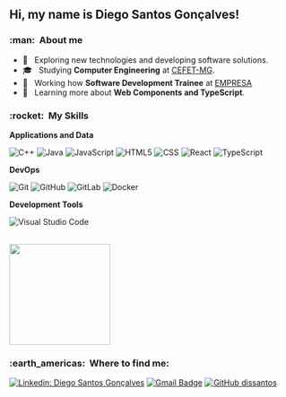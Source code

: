 

## Hi, my name is <strong>Diego Santos Gonçalves!</strong>
<h3> :man: &nbsp;About me </h3>

- 🤔 &nbsp; Exploring new technologies and developing software solutions.
- 🎓 &nbsp; Studying **Computer Engineering** at <a href="https://www.cefetmg.br/">CEFET-MG</a>.
- 💼 &nbsp; Working how **Software Development Trainee** at <a href="LINK DA EMPRESA">EMPRESA</a>
- 🌱 &nbsp; Learning more about **Web Components and TypeScript**.

<h3> :rocket: &nbsp;My Skills </h3>

**Applications and Data**

  ![C++](https://img.shields.io/badge/-C++-333333?style=flat&logo=C%2B%2B&logoColor=00599C)
  ![Java](https://img.shields.io/badge/-Java-333333?style=flat&logo=Java&logoColor=007396)
  ![JavaScript](https://img.shields.io/badge/-JavaScript-333333?style=flat&logo=javascript)
  ![HTML5](https://img.shields.io/badge/-HTML5-333333?style=flat&logo=HTML5)
  ![CSS](https://img.shields.io/badge/-CSS-333333?style=flat&logo=CSS3&logoColor=1572B6)
  ![React](https://img.shields.io/badge/-React-333333?style=flat&logo=react)
  ![TypeScript](https://shields.io/badge/TypeScript-333333?logo=TypeScript&logoColor=3178C6&style=flat-square)

**DevOps**

  ![Git](https://img.shields.io/badge/-Git-333333?style=flat&logo=git)
  ![GitHub](https://img.shields.io/badge/-GitHub-333333?style=flat&logo=github)
  ![GitLab](https://img.shields.io/badge/-GitLab-333333?style=flat&logo=gitlab)
  ![Docker](https://img.shields.io/badge/-Docker-333333?style=flat&logo=docker)

**Development Tools**

  ![Visual Studio Code](https://img.shields.io/badge/-Visual%20Studio%20Code-333333?style=flat&logo=visual-studio-code&logoColor=007ACC)

<br/>

<a href="https://github.com/dissantos">
  <img height="180em" src="https://github-readme-stats.vercel.app/api?username=dissantos&theme=material-palenight&show_icons=true" />
</a>

<br/>

<h3> :earth_americas: &nbsp;Where to find me: </h3> 

[![Linkedin: Diego Santos Gonçalves](https://img.shields.io/badge/-diego_santos_goncalves-blue?style=flat-square&logo=Linkedin&logoColor=white&link=LINK-DO-SEU-LINKEDIN)](https://www.linkedin.com/in/diego-santos-goncalves-7a8b9418b/)
[![Gmail Badge](https://img.shields.io/badge/-disantosg18@gmail.com-006bed?style=flat-square&logo=Gmail&logoColor=white&link=mailto:disantosg18@gmail.com)](mailto:disantosg18@gmail.com)
[![GitHub dissantos]( https://img.shields.io/github/followers/dissantos?label=follow&style=social)](github.com/dissantos)
